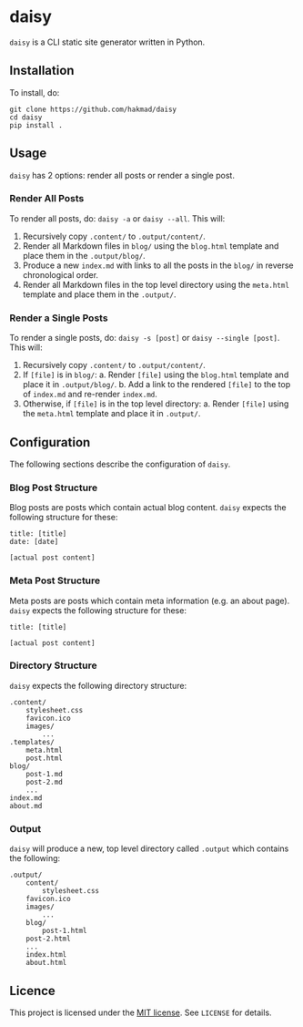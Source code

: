 # daisy
`daisy` is a CLI static site generator written in Python.

## Installation

To install, do:

```
git clone https://github.com/hakmad/daisy
cd daisy
pip install .
```

## Usage

`daisy` has 2 options: render all posts or render a single post.

### Render All Posts

To render all posts, do: `daisy -a` or `daisy --all`. This will:

1. Recursively copy `.content/` to `.output/content/`.
2. Render all Markdown files in `blog/` using the `blog.html` template and
   place them in the `.output/blog/`.
3. Produce a new `index.md` with links to all the posts in the `blog/` in
   reverse chronological order.
4. Render all Markdown files in the top level directory using the
   `meta.html` template and place them in the `.output/`.

### Render a Single Posts

To render a single posts, do: `daisy -s [post]` or `daisy --single [post]`.
This will:

1. Recursively copy `.content/` to `.output/content/`.
2. If `[file]` is in `blog/`:
    a. Render `[file]` using the `blog.html` template and place it in
       `.output/blog/`.
    b. Add a link to the rendered `[file]` to the top of `index.md` and
       re-render `index.md`.
3. Otherwise, if `[file]` is in the top level directory:
    a. Render `[file]` using the `meta.html` template and place it in
       `.output/`.

## Configuration

The following sections describe the configuration of `daisy`.

### Blog Post Structure

Blog posts are posts which contain actual blog content. `daisy` expects the
following structure for these:

```
title: [title]
date: [date]

[actual post content]
```

### Meta Post Structure

Meta posts are posts which contain meta information (e.g. an about page).
`daisy` expects the following structure for these:

```
title: [title]

[actual post content]
```

### Directory Structure

`daisy` expects the following directory structure:

```
.content/
    stylesheet.css
    favicon.ico
    images/
    	...
.templates/
    meta.html
    post.html
blog/
    post-1.md
    post-2.md
    ...
index.md
about.md
```

### Output

`daisy` will produce a new, top level directory called `.output` which
contains the following:

```
.output/
    content/
    	stylesheet.css
	favicon.ico
	images/
	    ...
    blog/
    	post-1.html
	post-2.html
	...
    index.html
    about.html
```

## Licence

This project is licensed under the
[MIT license](https://github.com/hakmad/daisy/blob/main/LICENSE). See
`LICENSE` for details.
